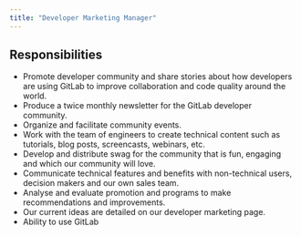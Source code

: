 ```yaml
---
title: "Developer Marketing Manager"
---
```


## Responsibilities

- Promote developer community and share stories about how developers are using GitLab to improve collaboration and code quality around the world.
- Produce a twice monthly newsletter for the GitLab developer community.
- Organize and facilitate community events.
- Work with the team of engineers to create technical content such as tutorials, blog posts, screencasts, webinars, etc.
- Develop and distribute swag for the community that is fun, engaging and which our community will love.
- Communicate technical features and benefits with non-technical users, decision makers and our own sales team.
- Analyse and evaluate promotion and programs to make recommendations and improvements.
- Our current ideas are detailed on our developer marketing page.
- Ability to use GitLab
